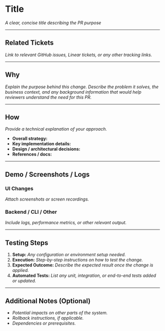 # Title
_A clear, concise title describing the PR purpose_

---

## Related Tickets
_Link to relevant GitHub issues, Linear tickets, or any other tracking links._

---

## Why
_Explain the purpose behind this change. Describe the problem it solves, the business context, and any background information that would help reviewers understand the need for this PR._

---

## How
_Provide a technical explanation of your approach._

- **Overall strategy:**  
- **Key implementation details:**  
- **Design / architectural decisions:**  
- **References / docs:**  

---

## Demo / Screenshots / Logs

### UI Changes
_Attach screenshots or screen recordings._

### Backend / CLI / Other
_Include logs, performance metrics, or other relevant output._

---

## Testing Steps

1. **Setup:** _Any configuration or environment setup needed._  
2. **Execution:** _Step-by-step instructions on how to test the change._  
3. **Expected Outcome:** _Describe the expected result once the change is applied._  
4. **Automated Tests:** _List any unit, integration, or end-to-end tests added or updated._

---

## Additional Notes (Optional)

- _Potential impacts on other parts of the system._  
- _Rollback instructions, if applicable._  
- _Dependencies or prerequisites._  
